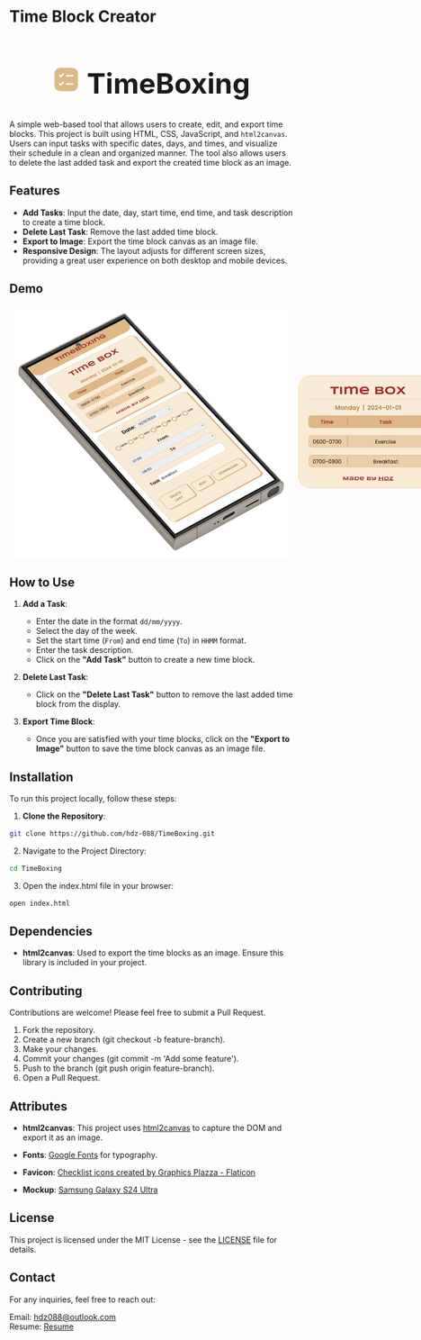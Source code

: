 # Time Block Creator

<h1 style="text-align: center; font-size: 50px;"><img src="img/favicon.png" height="50px"> TimeBoxing</h1>

A simple web-based tool that allows users to create, edit, and export time blocks. This project is built using HTML, CSS, JavaScript, and `html2canvas`. Users can input tasks with specific dates, days, and times, and visualize their schedule in a clean and organized manner. The tool also allows users to delete the last added task and export the created time block as an image.

## Features

- **Add Tasks**: Input the date, day, start time, end time, and task description to create a time block.
- **Delete Last Task**: Remove the last added time block.
- **Export to Image**: Export the time block canvas as an image file.
- **Responsive Design**: The layout adjusts for different screen sizes, providing a great user experience on both desktop and mobile devices.

## Demo

<div style="display:flex; align-items:center; justify-contents:center; gap:10px;">
<img src="img/mockup.png" height="450px">
<img src="img/result.jpg" height="200px" style="border-radius:20px;">
</div>

## How to Use

1. **Add a Task**:

   - Enter the date in the format `dd/mm/yyyy`.
   - Select the day of the week.
   - Set the start time (`From`) and end time (`To`) in `HHMM` format.
   - Enter the task description.
   - Click on the **"Add Task"** button to create a new time block.

2. **Delete Last Task**:

   - Click on the **"Delete Last Task"** button to remove the last added time block from the display.

3. **Export Time Block**:
   - Once you are satisfied with your time blocks, click on the **"Export to Image"** button to save the time block canvas as an image file.

## Installation

To run this project locally, follow these steps:

1. **Clone the Repository**:

```bash
git clone https://github.com/hdz-088/TimeBoxing.git
```

2. Navigate to the Project Directory:

```bash
cd TimeBoxing
```

3. Open the index.html file in your browser:

```bash
open index.html
```

## Dependencies

- **html2canvas**: Used to export the time blocks as an image. Ensure this library is included in your project.

## Contributing

Contributions are welcome! Please feel free to submit a Pull Request.

1. Fork the repository.
2. Create a new branch (git checkout -b feature-branch).
3. Make your changes.
4. Commit your changes (git commit -m 'Add some feature').
5. Push to the branch (git push origin feature-branch).
6. Open a Pull Request.

## Attributes

- **html2canvas**: This project uses <a href="https://github.com/niklasvh/html2canvas">html2canvas</a> to capture the DOM and export it as an image.

- **Fonts**: <a href="https://fonts.google.com/">Google Fonts</a> for typography.

- **Favicon**: <a href="https://www.flaticon.com/free-icons/checklist" title="checklist icons">Checklist icons created by Graphics Plazza - Flaticon</a>

- **Mockup**: <a href="https://mockuphone.com/model/galaxy-s24-ultra/">Samsung Galaxy S24 Ultra</a>

## License

This project is licensed under the MIT License - see the [LICENSE](LICENSE) file for details.

## Contact

For any inquiries, feel free to reach out:

Email: <a href="mailto:hdz088@outlook.com">hdz088@outlook.com</a>
<br>
Resume: <a href="https://drive.google.com/file/d/1LLHtmId7wi6zRWCz5_BH5VkniBkrx0X7/">Resume</a>
